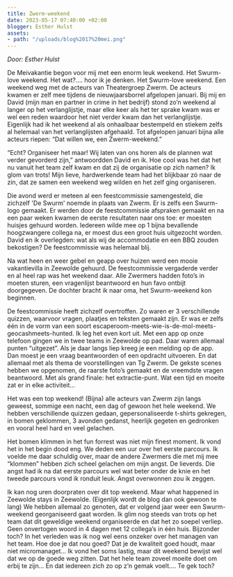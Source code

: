 ```yaml
---
title: Zwerm-weekend
date: 2023-05-17 07:40:00 +02:00
blogger: Esther Hulst
assets:
- path: "/uploads/blog%2017%20mei.png"
---
```


*Door: Esther Hulst*

De Meivakantie begon voor mij met een enorm leuk weekend. Het Swurm-love weekend. Het wat?…. hoor ik je denken. Het Swurm-love weekend. Een weekend weg met de acteurs van Theatergroep Zwerm. De acteurs kwamen er zelf mee tijdens de nieuwjaarsborrel afgelopen januari. Bij mij en David (mijn man en partner in crime in het bedrijf) stond zo’n weekend al langer op het verlanglijstje, maar elke keer als het ter sprake kwam was er wel een reden waardoor het niet verder kwam dan het verlanglijstje. Eigenlijk had ik het weekend al als onhaalbaar bestempeld en stiekem zelfs al helemaal van het verlanglijsten afgehaald. Tot afgelopen januari bijna alle acteurs riepen: “Dat willen we, een Zwerm-weekend.”

“Echt? Organiseer het maar! Wij laten van ons horen als de plannen wat verder gevorderd zijn,” antwoordden David en ik. Hoe cool was het dat het nu vanuit het team zelf kwam en dat zij de organisatie op zich namen? Ik glom van trots! Mijn lieve, hardwerkende team had het blijkbaar zó naar de zin, dat ze samen een weekend weg wilden en het zelf ging organiseren.

Die avond werd er meteen al een feestcommissie samengesteld, die zichzelf 'De Swurm' noemde in plaats van Zwerm. Er is zelfs een Swurm-logo gemaakt. Er werden door de feestcommissie afspraken gemaakt en na een paar weken kwamen de eerste resultaten naar ons toe: er moesten huisjes gehuurd worden. Iedereen wilde mee op 1 bijna bevallende hoogzwangere collega na, er moest dus een groot huis uitgezocht worden. David en ik overlegden: wat als wij de accommodatie en een BBQ zouden bekostigen? De feestcommissie was helemaal blij. 

Na wat heen en weer gebel en geapp over huizen werd een mooie vakantievilla in Zeewolde gehuurd. De feestcommissie vergaderde verder en al heel rap was het weekend daar. Alle Zwermers hadden foto’s in moeten sturen, een vragenlijst beantwoord en hun favo ontbijt doorgegeven. De dochter bracht ik naar oma, het Swurm-weekend kon beginnen. 

De feestcommissie heeft zichzelf overtroffen. Zo waren er 3 verschillende quizzen, waarvoor vragen, plaatjes en teksten gemaakt zijn. Er was er zelfs één in de vorm van een soort escaperoom-meets-wie-is-de-mol-meets-geocashmeets-hunted. Ik leg het even kort uit. Met een app op onze telefoon gingen we in twee teams in Zeewolde op pad. Daar waren allemaal punten “uitgezet”. Als je daar langs liep kreeg je een melding op de app. Dan moest je een vraag beantwoorden of een opdracht uitvoeren. En dat allemaal met als thema de voorstellingen van Tg Zwerm. De gekste scenes hebben we opgenomen, de raarste foto’s gemaakt en de vreemdste vragen beantwoord. Met als grand finale: het extractie-punt. Wat een tijd en moeite zat er in elke activiteit...

Het was een top weekend! (Bijna) alle acteurs van Zwerm zijn langs geweest, sommige een nacht, een dag of gewoon het hele weekend. We hebben verschillende quizzen gedaan, gepersonaliseerde t-shirts gekregen, in bomen geklommen, 3 avonden gedanst, heerlijk gegeten en gedronken en vooral heel hard en veel gelachen. 

Het bomen klimmen in het fun forrest was niet mijn finest moment. Ik vond het in het begin dood eng. We deden een uur over het eerste parcours. Ik voelde me daar schuldig over, maar de andere Zwermers die met mij mee “klommen” hebben zich scheel gelachen om mijn angst. De lieverds. Die angst had ik na dat eerste parcours wel wat beter onder de knie en het tweede parcours vond ik ronduit leuk. Angst overwonnen zou ik zeggen.

Ik kan nog uren doorpraten over dit top weekend. Maar what happened in Zeewolde stays in Zeewolde. (Eigenlijk wordt de blog dan ook gewoon te lang) We hebben allemaal zo genoten, dat er volgend jaar weer een Swurm-weekend georganiseerd gaat worden. Ik glim nog steeds van trots op het team dat dit geweldige weekend organiseerde en dat het zo soepel verliep. Geen onvertogen woord in 4 dagen met 12 collega’s in één huis. Bijzonder toch? In het verleden was ik nog wel eens onzeker over het managen van het team. Hoe doe je dat nou goed? Dat je de kwaliteit goed houdt, maar niet micromanaget… Ik vond het soms lastig, maar dit weekend bewijst wel dat we op de goede weg zitten. Dat het hele team zoveel moeite doet om erbij te zijn... En dat iedereen zich zo op z’n gemak voelt…. Te gek toch?
